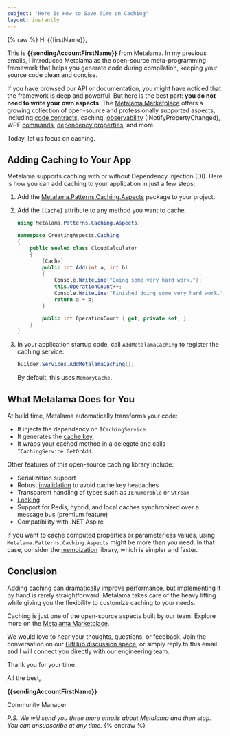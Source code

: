 ```yaml
---
subject: "Here is How to Save Time on Caching"
layout: instantly
---
```

{% raw %}
Hi {{firstName}},

This is **{{sendingAccountFirstName}}** from Metalama. In my previous emails, I introduced Metalama as the open-source meta-programming framework that helps you generate code during compilation, keeping your source code clean and concise.

If you have browsed our API or documentation, you might have noticed that the framework is deep and powerful. But here is the best part: **you do not need to write your own aspects**. The [Metalama Marketplace](https://metalama.net/marketplace?mtm_campaign=awareness&mtm_source=instantly&mtm_kwd=email2) offers a growing collection of open-source and professionally supported aspects, including [code contracts](https://metalama.net/applications/contracts?mtm_campaign=awareness&mtm_source=instantly&mtm_kwd=email2), caching, [observability](https://metalama.net/applications/inotifypropertychanged?mtm_campaign=awareness&mtm_source=instantly&mtm_kwd=email2) (INotifyPropertyChanged), WPF [commands](https://metalama.net/applications/command?mtm_campaign=awareness&mtm_source=instantly&mtm_kwd=email2), [dependency properties](https://metalama.net/applications/dependency-property?mtm_campaign=awareness&mtm_source=instantly&mtm_kwd=email2), and more.

Today, let us focus on caching.

## Adding Caching to Your App

Metalama supports caching with or without Dependency Injection (DI). Here is how you can add caching to your application in just a few steps:

1. Add the [Metalama.Patterns.Caching.Aspects](https://www.nuget.org/packages/Metalama.Patterns.Caching.Aspects/) package to your project.
2. Add the `[Cache]` attribute to any method you want to cache.

    ```c#
    using Metalama.Patterns.Caching.Aspects;

    namespace CreatingAspects.Caching
    {
        public sealed class CloudCalculator
        {
            [Cache]
            public int Add(int a, int b)
            {
                Console.WriteLine("Doing some very hard work.");
                this.OperationCount++;
                Console.WriteLine("Finished doing some very hard work.");
                return a + b;
            }

            public int OperationCount { get; private set; }
        }
    }
    ```

3. In your application startup code, call `AddMetalamaCaching` to register the caching service:

    ```c#
    builder.Services.AddMetalamaCaching();
    ```

    By default, this uses `MemoryCache`.

## What Metalama Does for You

At build time, Metalama automatically transforms your code:

* It injects the dependency on `ICachingService`.
* It generates the [cache key](https://doc.metalama.net/patterns/caching/caching-keysy?mtm_campaign=awareness&mtm_source=instantly&mtm_kwd=email2).
* It wraps your cached method in a delegate and calls `ICachingService.GetOrAdd`.

Other features of this open-source caching library include:

* Serialization support
* Robust [invalidation](https://doc.metalama.net/patterns/caching/invalidationy?mtm_campaign=awareness&mtm_source=instantly&mtm_kwd=email2) to avoid cache key headaches
* Transparent handling of types such as `IEnumerable` or `Stream`
* [Locking](https://doc.metalama.net/patterns/caching/lockingy?mtm_campaign=awareness&mtm_source=instantly&mtm_kwd=email2)
* Support for Redis, hybrid, and local caches synchronized over a message bus (premium feature)
* Compatibility with .NET Aspire

If you want to cache computed properties or parameterless values, using `Metalama.Patterns.Caching.Aspects` might be more than you need. In that case, consider the [memoization](https://doc.metalama.net/patterns/memoization?mtm_campaign=awareness&mtm_source=instantly&mtm_kwd=email2) library, which is simpler and faster.

## Conclusion

Adding caching can dramatically improve performance, but implementing it by hand is rarely straightforward. Metalama takes care of the heavy lifting while giving you the flexibility to customize caching to your needs.

Caching is just one of the open-source aspects built by our team. Explore more on the [Metalama Marketplace](https://metalama.net/marketplace?mtm_campaign=awareness&mtm_source=instantly&mtm_kwd=email2).

We would love to hear your thoughts, questions, or feedback. Join the conversation on our [GitHub discussion space](https://github.com/orgs/metalama/discussions/categories/q-a), or simply reply to this email and I will connect you directly with our engineering team.

Thank you for your time.

All the best,

**{{sendingAccountFirstName}}**

Community Manager

*P.S. We will send you three more emails about Metalama and then stop. You can unsubscribe at any time.*
{% endraw %}
